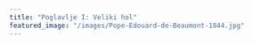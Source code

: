 ```yaml
---
title: "Poglavlje I: Veliki hol"
featured_image: "/images/Pope-Edouard-de-Beaumont-1844.jpg"
---
```


